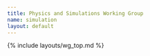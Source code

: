 ```yaml
---
title: Physics and Simulations Working Group
name: simulation
layout: default
---
```


{% include layouts/wg_top.md %}
